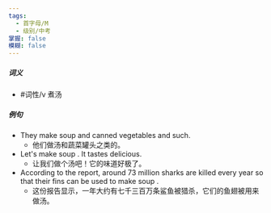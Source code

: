 ```yaml
---
tags:
  - 首字母/M
  - 级别/中考
掌握: false
模糊: false
---
```

##### 词义
- #词性/v  煮汤
##### 例句
- They make soup and canned vegetables and such.
	- 他们做汤和蔬菜罐头之类的。
- Let's make soup . It tastes delicious.
	- 让我们做个汤吧！它的味道好极了。
- According to the report, around 73 million sharks are killed every year so that their fins can be used to make soup .
	- 这份报告显示，一年大约有七千三百万条鲨鱼被猎杀，它们的鱼翅被用来做汤。

